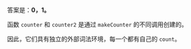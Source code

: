 答案是：**0，1。**

函数 `counter` 和 `counter2` 是通过 `makeCounter` 的不同调用创建的。

因此，它们具有独立的外部词法环境，每一个都有自己的 `count`。
